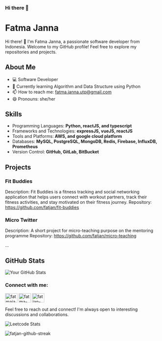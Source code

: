 ### Hi there 👋

<!--
**fatjan/fatjan** is a ✨ _special_ ✨ repository because its `README.md` (this file) appears on your GitHub profile.

Here are some ideas to get you started:

- 🔭 I’m currently working on ...
- 🌱 I’m currently learning ...
- 👯 I’m looking to collaborate on ...
- 🤔 I’m looking for help with ...
- 💬 Ask me about ...
- 📫 How to reach me: ...
- 😄 Pronouns: ...
- ⚡ Fun fact: ...
-->

# Fatma Janna

Hi there! 👋 I'm Fatma Janna, a passionate software developer from Indonesia. Welcome to my GitHub profile! Feel free to explore my repositories and projects. 

## About Me

- 💻 Software Developer
- 🌱 Currently learning Algorithm and Data Structure using Python
- 📫 How to reach me: fatma.janna.utp@gmail.com
- 😄 Pronouns: she/her

## Skills

- Programming Languages: **Python, reactJS, and typescript**
- Frameworks and Technologies: **expressJS, vueJS, reactJS**
- Tools and Platforms: **AWS, and  google cloud platform**
- Databases: **MySQL, PostgreSQL, MongoDB, Redis, Firebase, InfluxDB, Prometheus**
- Version Control: **GitHub, GitLab, BitBucket**

## Projects

### Fit Buddies

Description: Fit Buddies is a fitness tracking and social networking application that helps users connect with workout partners, track their fitness activities, and stay motivated on their fitness journey.
Repository: https://github.com/fatjan/fit-buddies

### Micro Twitter

Description: A short project for micro-teaching purpose on the mentoring programme
Repository: https://github.com/fatjan/micro-teaching

...

## GitHub Stats

![Your GitHub Stats](https://github-readme-stats.vercel.app/api?username=fatjan&show_icons=true&theme=dark)


<h3 align="left">Connect with me:</h3>
<p align="left">
<a href="https://twitter.com/fatmajanna" target="blank"><img align="center" src="https://raw.githubusercontent.com/rahuldkjain/github-profile-readme-generator/master/src/images/icons/Social/twitter.svg" alt="fatmajanna-twitter-profile" height="30" width="40" /></a>
<a href="https://linkedin.com/in/fatma-janna-79803475" target="blank"><img align="center" src="https://raw.githubusercontent.com/rahuldkjain/github-profile-readme-generator/master/src/images/icons/Social/linked-in-alt.svg" alt="fatma-janna-79803475-linkedin-profile" height="30" width="40" /></a>
<a href="https://www.leetcode.com/fatjan" target="blank"><img align="center" src="https://raw.githubusercontent.com/rahuldkjain/github-profile-readme-generator/master/src/images/icons/Social/leet-code.svg" alt="fatjan-leetcode" height="30" width="40" /></a>
</p>

Feel free to reach out and connect! I'm always open to interesting discussions and collaborations.

![Leetcode Stats](https://leetcard.jacoblin.cool/fatjan?ext=contest)

<p><img align="center" src="https://github-readme-streak-stats.herokuapp.com/?user=fatjan&theme=default" alt="fatjan-github-streak" /></p>